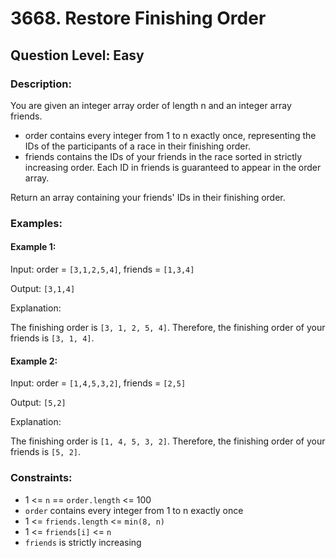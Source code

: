 # 3668. Restore Finishing Order
## Question Level: Easy
### Description:
You are given an integer array order of length n and an integer array friends.
- order contains every integer from 1 to n exactly once, representing the IDs of the participants of a race in their finishing order.
- friends contains the IDs of your friends in the race sorted in strictly increasing order. Each ID in friends is guaranteed to appear in the order array.

Return an array containing your friends' IDs in their finishing order.

### Examples:
#### Example 1:

Input: order = `[3,1,2,5,4]`, friends = `[1,3,4]`

Output: `[3,1,4]`

Explanation:

The finishing order is `[3, 1, 2, 5, 4]`. Therefore, the finishing order of your friends is `[3, 1, 4]`.

#### Example 2:

Input: order = `[1,4,5,3,2]`, friends = `[2,5]`

Output: `[5,2]`

Explanation:

The finishing order is `[1, 4, 5, 3, 2]`. Therefore, the finishing order of your friends is `[5, 2]`.

### Constraints:

- 1 <= `n` == `order.length` <= 100
- `order` contains every integer from 1 to n exactly once
- 1 <= `friends.length` <= `min(8, n)`
- 1 <= `friends[i]` <= `n`
- `friends` is strictly increasing
 